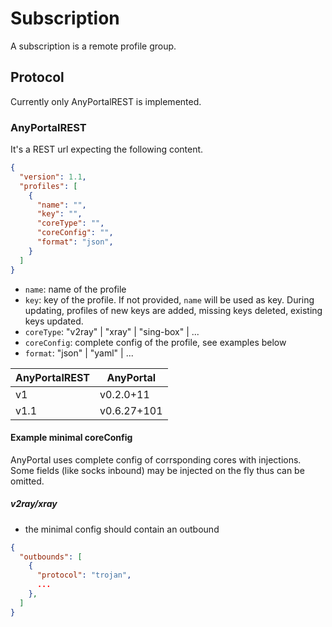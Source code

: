 # Subscription

A subscription is a remote profile group.

## Protocol

Currently only AnyPortalREST is implemented.

### AnyPortalREST

It's a REST url expecting the following content.

```json
{
  "version": 1.1,
  "profiles": [
    {
      "name": "",
      "key": "",
      "coreType": "",
      "coreConfig": "",
      "format": "json",
    }
  ]
}
```

- `name`: name of the profile
- `key`: key of the profile. If not provided, `name` will be used as key. During updating, profiles of new keys are added, missing keys deleted, existing keys updated.
- `coreType`: "v2ray" | "xray" | "sing-box" | ...
- `coreConfig`: complete config of the profile, see examples below
- `format`: "json" | "yaml" | ...

| AnyPortalREST | AnyPortal   |
| ------------- | ----------- |
| v1            | v0.2.0+11   |
| v1.1          | v0.6.27+101 |

#### Example minimal coreConfig

AnyPortal uses complete config of corrsponding cores with injections. Some fields (like socks inbound) may be injected on the fly thus can be omitted.

##### v2ray/xray

- the minimal config should contain an outbound

```json
{
  "outbounds": [
    {
      "protocol": "trojan",
      ...
    },
  ]
}
```